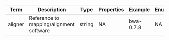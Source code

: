 |Term | Description | Type | Properties | Example | Enum|
| ---| ---| ---| ---| ---| --- |
| aligner | Reference to mapping/alignment software | string | NA | bwa-0.7.8 | NA|
